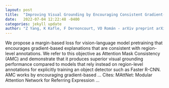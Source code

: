 ```yaml
---
layout: post
title:  "Improving Visual Grounding by Encouraging Consistent Gradient-based Explanations"
date:   2022-07-04 12:22:48 -0400
categories: jekyll update
author: "Z Yang, K Kafle, F Dernoncourt, VO Román - arXiv preprint arXiv:2206.15462, 2022"
---
```

We propose a margin-based loss for vision-language model pretraining that encourages gradient-based explanations that are consistent with region-level annotations. We refer to this objective as Attention Mask Consistency (AMC) and demonstrate that it produces superior visual grounding performance compared to models that rely instead on region-level annotations for explicitly training an object detector such as Faster R-CNN. AMC works by encouraging gradient-based …
Cites: ‪MAttNet: Modular Attention Network for Referring Expression …‬  